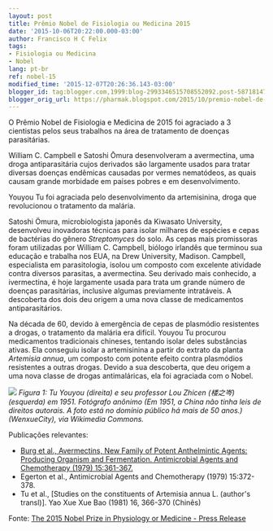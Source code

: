 ```yaml
---
layout: post
title: Prêmio Nobel de Fisiologia ou Medicina 2015
date: '2015-10-06T20:22:00.000-03:00'
author: Francisco H C Felix
tags:
- Fisiologia ou Medicina
- Nobel
lang: pt-br
ref: nobel-15
modified_time: '2015-12-07T20:26:36.143-03:00'
blogger_id: tag:blogger.com,1999:blog-2993346515708552092.post-5871814733024746877
blogger_orig_url: https://pharmak.blogspot.com/2015/10/premio-nobel-de-fisiologia-e-medicina.html
---
```


O Prêmio Nobel de Fisiologia e Medicina de 2015
  foi agraciado a 3 cientistas pelos seus trabalhos na área de tratamento de doenças
  parasitárias.
  <!--more-->

William C. Campbell e
  Satoshi Ōmura desenvolveram a avermectina, uma droga antiparasitária cujos derivados são largamente usados para tratar diversas doenças endêmicas causadas por vermes nematódeos, as quais causam grande morbidade em países pobres e em desenvolvimento.

Youyou Tu foi agraciada pelo desenvolvimento da artemisinina, droga que revolucionou o tratamento da malária.

Satoshi Ömura, microbiologista japonês da Kiwasato University, desenvolveu inovadoras técnicas para isolar milhares de espécies e cepas de bactérias do gênero _Streptomyces_ do solo. As cepas mais promissoras foram utilizadas por William C. Campbell, biólogo irlandês que terminou sua educação e trabalha nos EUA, na Drew University, Madison. Campbell, especialista em parasitologia, isolou um composto com excelente atividade contra diversos parasitas, a avermectina. Seu derivado mais conhecido, a ivermectina, é hoje largamente usada para trata um grande número de doenças parasitárias, inclusive algumas previamente intratáveis. A descoberta dos dois deu origem a uma nova classe de medicamentos antiparasitários.

Na década de 60, devido à emergência de cepas de plasmódio resistentes a drogas, o tratamento da malária era difícil. Youyou Tu procurou medicamentos tradicionais chineses, tentando isolar deles substâncias ativas. Ela conseguiu isolar a artemisinina a partir do extrato da planta _Artemisia annua_, um composto com potente efeito contra plasmódios resistentes a outras drogas. Devido a sua descoberta, que deu origem a uma nova classe de drogas antimaláricas, ela foi agraciada com o Nobel.

![](https://upload.wikimedia.org/wikipedia/commons/c/c1/Tu_Youyou_in_1950s.jpg)
_Figura 1: Tu Youyou (direita) e seu professor Lou Zhicen (楼之岑) (esquerda) em 1951. Fotógrafo anônimo (Em 1951, a China não tinha leis de direitos autorais. A foto está no domínio público há mais de 50 anos.) (WenxueCity), via Wikimedia Commons._

Publicações relevantes:
- [Burg et al., Avermectins, New Family of Potent Anthelmintic Agents: Producing Organism and Fermentation. Antimicrobial Agents and Chemotherapy (1979) 15:361-367.](https://www.ncbi.nlm.nih.gov/pmc/articles/PMC352666/pdf/aac00273-0045.pdf)
- Egerton et al., Antimicrobial Agents and Chemotherapy (1979) 15:372-378.
- Tu et al., [Studies on the constituents of Artemisia annua L. (author's transl)]. Yao Xue Xue Bao (1981) 16, 366-370 (Chinês)

Fonte: [The 2015 Nobel Prize in Physiology or Medicine - Press Release](https://www.nobelprize.org/nobel_prizes/medicine/laureates/2015/press.html)
